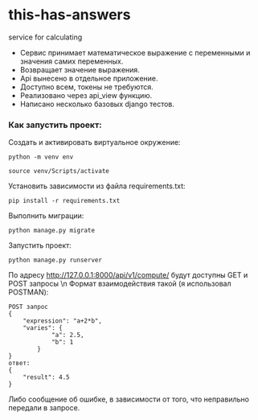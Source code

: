 # this-has-answers
service for calculating

- Сервис принимает математическое выражение с переменными и значения самих переменных.
- Возвращает значение выражения.
- Api вынесено в отдельное приложение.
- Доступно всем, токены не требуются.
- Реализовано через api_view функцию.
- Написано несколько базовых django тестов.

### Как запустить проект:

Cоздать и активировать виртуальное окружение:

```
python -m venv env
```

```
source venv/Scripts/activate
```

Установить зависимости из файла requirements.txt:

```
pip install -r requirements.txt
```

Выполнить миграции:

```
python manage.py migrate
```

Запустить проект:

```
python manage.py runserver
```

По адресу http://127.0.0.1:8000/api/v1/compute/ будут доступны GET и POST запросы \n
Формат взаимодействия такой (я использовал POSTMAN):
```
POST запрос
{
    "expression": "a+2*b",
    "varies": {
            "a": 2.5,
            "b": 1
        }
}
ответ:
{
    "result": 4.5
}
```
Либо сообщение об ошибке, в зависимости от того, что неправильно передали в запросе.
